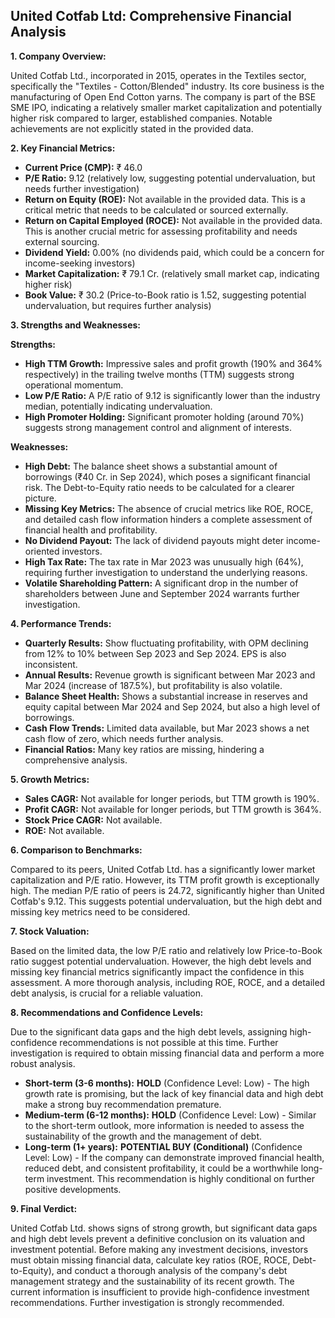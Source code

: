 ## United Cotfab Ltd: Comprehensive Financial Analysis

**1. Company Overview:**

United Cotfab Ltd., incorporated in 2015, operates in the Textiles sector, specifically the "Textiles - Cotton/Blended" industry.  Its core business is the manufacturing of Open End Cotton yarns.  The company is part of the BSE SME IPO, indicating a relatively smaller market capitalization and potentially higher risk compared to larger, established companies.  Notable achievements are not explicitly stated in the provided data.


**2. Key Financial Metrics:**

* **Current Price (CMP):** ₹ 46.0
* **P/E Ratio:** 9.12 (relatively low, suggesting potential undervaluation, but needs further investigation)
* **Return on Equity (ROE):** Not available in the provided data.  This is a critical metric that needs to be calculated or sourced externally.
* **Return on Capital Employed (ROCE):** Not available in the provided data.  This is another crucial metric for assessing profitability and needs external sourcing.
* **Dividend Yield:** 0.00% (no dividends paid, which could be a concern for income-seeking investors)
* **Market Capitalization:** ₹ 79.1 Cr. (relatively small market cap, indicating higher risk)
* **Book Value:** ₹ 30.2 (Price-to-Book ratio is 1.52, suggesting potential undervaluation, but requires further analysis)


**3. Strengths and Weaknesses:**

**Strengths:**

* **High TTM Growth:**  Impressive sales and profit growth (190% and 364% respectively) in the trailing twelve months (TTM) suggests strong operational momentum.
* **Low P/E Ratio:**  A P/E ratio of 9.12 is significantly lower than the industry median, potentially indicating undervaluation.
* **High Promoter Holding:**  Significant promoter holding (around 70%) suggests strong management control and alignment of interests.

**Weaknesses:**

* **High Debt:**  The balance sheet shows a substantial amount of borrowings (₹40 Cr. in Sep 2024), which poses a significant financial risk.  The Debt-to-Equity ratio needs to be calculated for a clearer picture.
* **Missing Key Metrics:**  The absence of crucial metrics like ROE, ROCE, and detailed cash flow information hinders a complete assessment of financial health and profitability.
* **No Dividend Payout:**  The lack of dividend payouts might deter income-oriented investors.
* **High Tax Rate:**  The tax rate in Mar 2023 was unusually high (64%), requiring further investigation to understand the underlying reasons.
* **Volatile Shareholding Pattern:** A significant drop in the number of shareholders between June and September 2024 warrants further investigation.


**4. Performance Trends:**

* **Quarterly Results:** Show fluctuating profitability, with OPM declining from 12% to 10% between Sep 2023 and Sep 2024.  EPS is also inconsistent.
* **Annual Results:**  Revenue growth is significant between Mar 2023 and Mar 2024 (increase of 187.5%), but profitability is also volatile.
* **Balance Sheet Health:**  Shows a substantial increase in reserves and equity capital between Mar 2024 and Sep 2024, but also a high level of borrowings.
* **Cash Flow Trends:**  Limited data available, but Mar 2023 shows a net cash flow of zero, which needs further analysis.
* **Financial Ratios:**  Many key ratios are missing, hindering a comprehensive analysis.


**5. Growth Metrics:**

* **Sales CAGR:**  Not available for longer periods, but TTM growth is 190%.
* **Profit CAGR:**  Not available for longer periods, but TTM growth is 364%.
* **Stock Price CAGR:**  Not available.
* **ROE:**  Not available.


**6. Comparison to Benchmarks:**

Compared to its peers, United Cotfab Ltd. has a significantly lower market capitalization and P/E ratio.  However, its TTM profit growth is exceptionally high.  The median P/E ratio of peers is 24.72, significantly higher than United Cotfab's 9.12.  This suggests potential undervaluation, but the high debt and missing key metrics need to be considered.


**7. Stock Valuation:**

Based on the limited data, the low P/E ratio and relatively low Price-to-Book ratio suggest potential undervaluation. However, the high debt levels and missing key financial metrics significantly impact the confidence in this assessment.  A more thorough analysis, including ROE, ROCE, and a detailed debt analysis, is crucial for a reliable valuation.


**8. Recommendations and Confidence Levels:**

Due to the significant data gaps and the high debt levels, assigning high-confidence recommendations is not possible at this time.  Further investigation is required to obtain missing financial data and perform a more robust analysis.

* **Short-term (3-6 months):**  **HOLD** (Confidence Level: Low) -  The high growth rate is promising, but the lack of key financial data and high debt make a strong buy recommendation premature.
* **Medium-term (6-12 months):**  **HOLD** (Confidence Level: Low) -  Similar to the short-term outlook, more information is needed to assess the sustainability of the growth and the management of debt.
* **Long-term (1+ years):**  **POTENTIAL BUY (Conditional)** (Confidence Level: Low) -  If the company can demonstrate improved financial health, reduced debt, and consistent profitability, it could be a worthwhile long-term investment.  This recommendation is highly conditional on further positive developments.


**9. Final Verdict:**

United Cotfab Ltd. shows signs of strong growth, but significant data gaps and high debt levels prevent a definitive conclusion on its valuation and investment potential.  Before making any investment decisions, investors must obtain missing financial data, calculate key ratios (ROE, ROCE, Debt-to-Equity), and conduct a thorough analysis of the company's debt management strategy and the sustainability of its recent growth.  The current information is insufficient to provide high-confidence investment recommendations.  Further investigation is strongly recommended.
